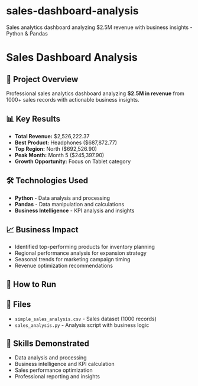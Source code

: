 # sales-dashboard-analysis
Sales analytics dashboard analyzing $2.5M revenue with business insights - Python &amp; Pandas
# Sales Dashboard Analysis

## 🎯 Project Overview
Professional sales analytics dashboard analyzing **$2.5M in revenue** from 1000+ sales records with actionable business insights.

## 📊 Key Results
- **Total Revenue:** $2,526,222.37
- **Best Product:** Headphones ($687,872.77)
- **Top Region:** North ($692,526.90)
- **Peak Month:** Month 5 ($245,397.90)
- **Growth Opportunity:** Focus on Tablet category

## 🛠️ Technologies Used
- **Python** - Data analysis and processing
- **Pandas** - Data manipulation and calculations
- **Business Intelligence** - KPI analysis and insights

## 📈 Business Impact
- Identified top-performing products for inventory planning
- Regional performance analysis for expansion strategy
- Seasonal trends for marketing campaign timing
- Revenue optimization recommendations

## 🚀 How to Run


## 📁 Files
- `simple_sales_analysis.csv` - Sales dataset (1000 records)
- `sales_analysis.py` - Analysis script with business logic

## 💼 Skills Demonstrated
- Data analysis and processing
- Business intelligence and KPI calculation
- Sales performance optimization
- Professional reporting and insights


